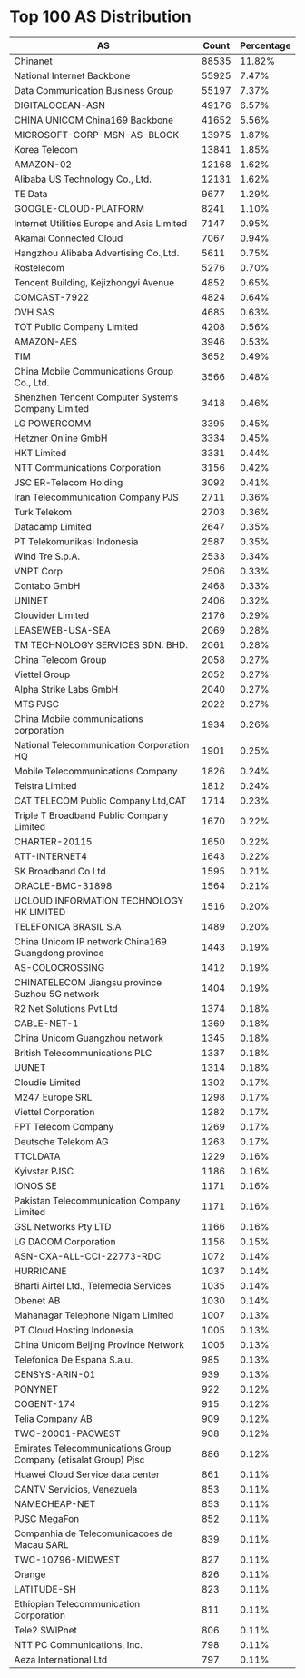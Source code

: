 # Top 100 AS Distribution
| AS | Count | Percentage |
|----|----|----|
| Chinanet | 88535 | 11.82% |
| National Internet Backbone | 55925 | 7.47% |
| Data Communication Business Group | 55197 | 7.37% |
| DIGITALOCEAN-ASN | 49176 | 6.57% |
| CHINA UNICOM China169 Backbone | 41652 | 5.56% |
| MICROSOFT-CORP-MSN-AS-BLOCK | 13975 | 1.87% |
| Korea Telecom | 13841 | 1.85% |
| AMAZON-02 | 12168 | 1.62% |
| Alibaba US Technology Co., Ltd. | 12131 | 1.62% |
| TE Data | 9677 | 1.29% |
| GOOGLE-CLOUD-PLATFORM | 8241 | 1.10% |
| Internet Utilities Europe and Asia Limited | 7147 | 0.95% |
| Akamai Connected Cloud | 7067 | 0.94% |
| Hangzhou Alibaba Advertising Co.,Ltd. | 5611 | 0.75% |
| Rostelecom | 5276 | 0.70% |
| Tencent Building, Kejizhongyi Avenue | 4852 | 0.65% |
| COMCAST-7922 | 4824 | 0.64% |
| OVH SAS | 4685 | 0.63% |
| TOT Public Company Limited | 4208 | 0.56% |
| AMAZON-AES | 3946 | 0.53% |
| TIM | 3652 | 0.49% |
| China Mobile Communications Group Co., Ltd. | 3566 | 0.48% |
| Shenzhen Tencent Computer Systems Company Limited | 3418 | 0.46% |
| LG POWERCOMM | 3395 | 0.45% |
| Hetzner Online GmbH | 3334 | 0.45% |
| HKT Limited | 3331 | 0.44% |
| NTT Communications Corporation | 3156 | 0.42% |
| JSC ER-Telecom Holding | 3092 | 0.41% |
| Iran Telecommunication Company PJS | 2711 | 0.36% |
| Turk Telekom | 2703 | 0.36% |
| Datacamp Limited | 2647 | 0.35% |
| PT Telekomunikasi Indonesia | 2587 | 0.35% |
| Wind Tre S.p.A. | 2533 | 0.34% |
| VNPT Corp | 2506 | 0.33% |
| Contabo GmbH | 2468 | 0.33% |
| UNINET | 2406 | 0.32% |
| Clouvider Limited | 2176 | 0.29% |
| LEASEWEB-USA-SEA | 2069 | 0.28% |
| TM TECHNOLOGY SERVICES SDN. BHD. | 2061 | 0.28% |
| China Telecom Group | 2058 | 0.27% |
| Viettel Group | 2052 | 0.27% |
| Alpha Strike Labs GmbH | 2040 | 0.27% |
| MTS PJSC | 2022 | 0.27% |
| China Mobile communications corporation | 1934 | 0.26% |
| National Telecommunication Corporation HQ | 1901 | 0.25% |
| Mobile Telecommunications Company | 1826 | 0.24% |
| Telstra Limited | 1812 | 0.24% |
| CAT TELECOM Public Company Ltd,CAT | 1714 | 0.23% |
| Triple T Broadband Public Company Limited | 1670 | 0.22% |
| CHARTER-20115 | 1650 | 0.22% |
| ATT-INTERNET4 | 1643 | 0.22% |
| SK Broadband Co Ltd | 1595 | 0.21% |
| ORACLE-BMC-31898 | 1564 | 0.21% |
| UCLOUD INFORMATION TECHNOLOGY HK LIMITED | 1516 | 0.20% |
| TELEFONICA BRASIL S.A | 1489 | 0.20% |
| China Unicom IP network China169 Guangdong province | 1443 | 0.19% |
| AS-COLOCROSSING | 1412 | 0.19% |
| CHINATELECOM Jiangsu province Suzhou 5G network | 1404 | 0.19% |
| R2 Net Solutions Pvt Ltd | 1374 | 0.18% |
| CABLE-NET-1 | 1369 | 0.18% |
| China Unicom Guangzhou network | 1345 | 0.18% |
| British Telecommunications PLC | 1337 | 0.18% |
| UUNET | 1314 | 0.18% |
| Cloudie Limited | 1302 | 0.17% |
| M247 Europe SRL | 1298 | 0.17% |
| Viettel Corporation | 1282 | 0.17% |
| FPT Telecom Company | 1269 | 0.17% |
| Deutsche Telekom AG | 1263 | 0.17% |
| TTCLDATA | 1229 | 0.16% |
| Kyivstar PJSC | 1186 | 0.16% |
| IONOS SE | 1171 | 0.16% |
| Pakistan Telecommunication Company Limited | 1171 | 0.16% |
| GSL Networks Pty LTD | 1166 | 0.16% |
| LG DACOM Corporation | 1156 | 0.15% |
| ASN-CXA-ALL-CCI-22773-RDC | 1072 | 0.14% |
| HURRICANE | 1037 | 0.14% |
| Bharti Airtel Ltd., Telemedia Services | 1035 | 0.14% |
| Obenet AB | 1030 | 0.14% |
| Mahanagar Telephone Nigam Limited | 1007 | 0.13% |
| PT Cloud Hosting Indonesia | 1005 | 0.13% |
| China Unicom Beijing Province Network | 1005 | 0.13% |
| Telefonica De Espana S.a.u. | 985 | 0.13% |
| CENSYS-ARIN-01 | 939 | 0.13% |
| PONYNET | 922 | 0.12% |
| COGENT-174 | 915 | 0.12% |
| Telia Company AB | 909 | 0.12% |
| TWC-20001-PACWEST | 908 | 0.12% |
| Emirates Telecommunications Group Company (etisalat Group) Pjsc | 886 | 0.12% |
| Huawei Cloud Service data center | 861 | 0.11% |
| CANTV Servicios, Venezuela | 853 | 0.11% |
| NAMECHEAP-NET | 853 | 0.11% |
| PJSC MegaFon | 852 | 0.11% |
| Companhia de Telecomunicacoes de Macau SARL | 839 | 0.11% |
| TWC-10796-MIDWEST | 827 | 0.11% |
| Orange | 826 | 0.11% |
| LATITUDE-SH | 823 | 0.11% |
| Ethiopian Telecommunication Corporation | 811 | 0.11% |
| Tele2 SWIPnet | 806 | 0.11% |
| NTT PC Communications, Inc. | 798 | 0.11% |
| Aeza International Ltd | 797 | 0.11% |
